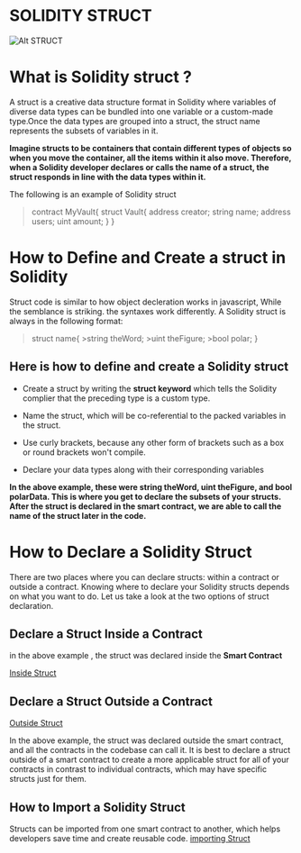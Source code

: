 # SOLIDITY STRUCT
![Alt STRUCT](https://media1.tenor.com/images/7529babca1c017f7ad113ece89a09272/tenor.gif?itemid=27531161)

# What is Solidity struct ?
A struct is a creative data structure format in Solidity where variables of diverse data types can be bundled into one variable or a custom-made type.Once the data types are grouped into a struct, the struct name represents the subsets of variables in it.

**Imagine structs to be containers that contain different types of objects so when you move the container, all the items within it also move. Therefore, when a Solidity developer declares or calls the name of a struct, the struct responds in line with the data types within it.**

The following is an example of Solidity struct
>contract MyVault{
>		struct Vault{
>    		address creator;
>        string name;
>        address users;
>        uint amount;
>    }
>}

# How to Define and Create a struct in Solidity
Struct code is similar to how object decleration works in javascript, While the semblance is striking. the syntaxes work differently. A Solidity struct is always in the following format:

> struct name{
    >string theWord;
    >uint theFigure;
    >bool polar;
>}

## Here is how to define and create a Solidity struct
* Create a struct by writing the **struct keyword** which tells the Solidity complier that the preceding type is a custom type.

* Name the struct, which will be co-referential to the packed variables in the struct.

* Use curly brackets, because any other form of brackets such as a box or round brackets won't compile.
* Declare your data types along with their corresponding variables

**In the above example, these were string theWord, uint theFigure, and bool polarData. This is where you get to declare the subsets of your structs. After the struct is declared in the smart contract, we are able to call the name of the struct later in the code.**

# How to Declare a Solidity Struct
There are two places where you can declare structs: within a contract or outside a contract. Knowing where to declare your Solidity structs depends on what you want to do. Let us take a look at the two options of struct declaration.


## Declare a Struct Inside a Contract

in the above example , the  struct was declared inside the **Smart Contract** 

[Inside Struct](https://github.com/BernardOnuh/100DaysOfSolidity/blob/main/3.Variable/variable.sol)

## Declare a Struct Outside a Contract

[Outside Struct](https://github.com/BernardOnuh/100DaysOfSolidity/blob/main/3.Variable/variable.sol)

In the above example, the struct was declared outside the smart contract, and all the contracts in the codebase can call it. It is best to declare a struct outside of a smart contract to create a more applicable struct for all of your contracts in contrast to individual contracts, which may have specific structs just for them. 

## How to Import a Solidity Struct 

Structs can be imported from one smart contract to another, which helps developers save time and create reusable code.
[importing Struct](https://github.com/BernardOnuh/100DaysOfSolidity/blob/main/3.Variable/variable.sol)
